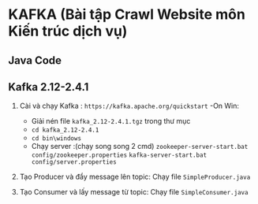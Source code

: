 # KAFKA (Bài tập Crawl Website môn Kiến trúc dịch vụ)

## Java Code 
## Kafka 2.12-2.4.1	
1. Cài và chạy Kafka :
	`https://kafka.apache.org/quickstart`
  -On Win:
	+ Giải nén file `kafka_2.12-2.4.1.tgz` trong thư mục
	+ `cd kafka_2.12-2.4.1`
	+ `cd bin\windows`
	+ Chạy server :(chạy song song 2 cmd)
		`zookeeper-server-start.bat config/zookeeper.properties`
		`kafka-server-start.bat config/server.properties`

2. Tạo Producer và đẩy message lên topic:
    Chạy file `SimpleProducer.java`

3. Tạo Consumer và lấy message từ topic: 
	Chạy file `SimpleConsumer.java`

